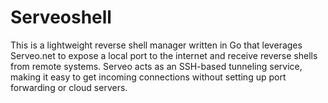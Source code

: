 # Serveoshell
This is a lightweight reverse shell manager written in Go that leverages Serveo.net to expose a local port to the internet and receive reverse shells from remote systems. Serveo acts as an SSH-based tunneling service, making it easy to get incoming connections without setting up port forwarding or cloud servers.
